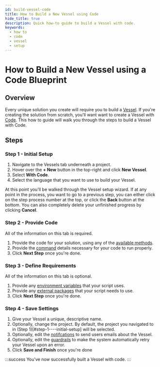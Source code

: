 ```yaml
---
id: build-vessel-code
title: How to Build a New Vessel using Code
hide_title: true
description: Quick how-to guide to build a Vessel with code.
keywords:
  - how to
  - code
  - vessel
  - setup
---
```


# How to Build a New Vessel using a Code Blueprint

## Overview

Every unique solution you create will require you to build a [Vessel](../../reference/vessels.md). If you're creating the solution from scratch, you'll want want to create a Vessel with [Code](../../reference/code/README.md). This how to guide will walk you through the steps to build a Vessel with Code.

## Steps

### Step 1 - Initial Setup

1. Navigate to the Vessels tab underneath a project.
2. Hover over the **+ New** button in the top-right and click **New Vessel**.
3. Select **With Code**.
4. Select the language that you want to use to build your Vessel.

At this point you'll be walked through the Vessel setup wizard. If at any point in the process, you want to go to a previous step, you can either click on the step process number at the top, or click the **Back** button at the bottom. You can also completely delete your unfinished progress by clicking **Cancel**.

### Step 2 - Provide Code

All of the information on this tab is required.

1. Provide the code for your solution, using any of the [available methods](../../reference/code/README.md).
2. Provide the [command](../../reference/code/command.md) details necessary for your code to run properly.
3. Click **Next Step** once you're done.

### Step 3 - Define Requirements

All of the information on this tab is optional.

1. Provide any [environment variables](../access-environment-variables.md) that your script uses.
2. Provide any [external packages](../../reference/requirements/external-package-dependencies.md) that your script needs to use.
3. Click **Next Step** once you're done.

### Step 4 - Save Settings

1. Give your Vessel a unique, descriptive name.
2. Optionally, change the project. By default, the project you navigated to in (Step 1)[#step-1----initial-setup] will be selected.
3. Optionally, edit the [notifcations](../../reference/settings/notifications.md) to send users emails about the Vessel.
4. Optionally, edit the [guardrails](../../reference/settings/guardrails.md) to make the system automatically retry your Vessel upon an error.
5. Click **Save and Finish** once you're done

:::success
You've now successfully built a Vessel with code.
:::
